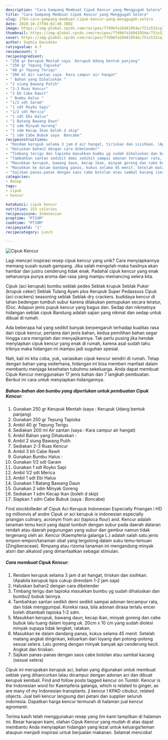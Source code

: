 ```yaml
---
description: "Cara Gampang Membuat Cipuk Kencur yang Menggugah Selera"
title: "Cara Gampang Membuat Cipuk Kencur yang Menggugah Selera"
slug: 1764-cara-gampang-membuat-cipuk-kencur-yang-menggugah-selera
date: 2020-10-27T04:02:49.380Z
image: https://img-global.cpcdn.com/recipes/f7d96fa16941954e/751x532cq70/cipuk-kencur-foto-resep-utama.jpg
thumbnail: https://img-global.cpcdn.com/recipes/f7d96fa16941954e/751x532cq70/cipuk-kencur-foto-resep-utama.jpg
cover: https://img-global.cpcdn.com/recipes/f7d96fa16941954e/751x532cq70/cipuk-kencur-foto-resep-utama.jpg
author: Sophia Davidson
ratingvalue: 4.7
reviewcount: 5
recipeingredient:
- "250 gr Kerupuk Mentah saya  Kerupuk Udang bentuk panjang"
- "250 gr Tepung Tapioka"
- "40 gr Tepung Terigu"
- "200 ml Air santan saya  Kara campur air hangat"
- " Bahan yang Dihaluskan "
- "2 siung Bawang Putih"
- "2-3 Ruas Kencur"
- "3 bh Cabe Rawit"
- " Bumbu Halus "
- "1/2 sdt Garam"
- "1 sdt Royko Sapi"
- "1/2 sdt Merica"
- "1 sdt Ebi Halus"
- "1 Batang Bawang Daun"
- "2 sdm Minyak Goreng"
- "1 sdm Kecap Ikan boleh d skip"
- "1 sdm Cabe Bubuk saya  Boncabe"
recipeinstructions:
- "Rendam kerupuk selama 3 jam d air hangat, tiriskan dan sisihkan. (Apabila kerupuk tipis cukup direndam 1-2 jam saja)"
- "Haluskan bahan2 dengan cara dibelender"
- "Timbang terigu dan tapioka masukkan bumbu yg sudah dihaluskan dan bumbu2 bubuk lainnya."
- "Tambahkan santan sedikit demi sedikit sampai adonan tercampur rata, dan tidak menggumpal. Koreksi rasa, bila adonan dirasa terlalu encer boleh ditambah tapioka 1-2 sdm."
- "Masukkan kerupuk, bawang daun, kecap ikan, minyak goreng dan cabe bubuk lalu tuang dalam loyang uk. 20cm x 10 cm yang sudah diolesi minyak supaya tidak lengket, ratakan."
- "Masukkan ke dalam dandang panas, kukus selama 45 menit. Setelah matang angkat dinginkan, keluarkan dari loyang dan potong-potong sesuai selera. Lalu goreng dengan minyak banyak api cenderung kecil. Angkat dan tiriskan."
- "Sajikan panas-panas dengan saos cabe botolan atau sambal kacang (sesuai selera)"
categories:
- Resep
tags:
- cipuk
- kencur

katakunci: cipuk kencur 
nutrition: 253 calories
recipecuisine: Indonesian
preptime: "PT24M"
cooktime: "PT39M"
recipeyield: "1"
recipecategory: Lunch

---
```



![Cipuk Kencur](https://img-global.cpcdn.com/recipes/f7d96fa16941954e/751x532cq70/cipuk-kencur-foto-resep-utama.jpg)

Lagi mencari inspirasi resep cipuk kencur yang unik? Cara menyiapkannya memang susah-susah gampang. Jika salah mengolah maka hasilnya akan hambar dan justru cenderung tidak enak. Padahal cipuk kencur yang enak seharusnya punya aroma dan rasa yang mampu memancing selera kita.

Cipuk (aci kerupuk) bumbu seblak pedes Seblak krupuk Seblak Puker (krupuk ceker) Seblak Tulang Ayam plus Kerupuk Super Pedasssss Cipuk (aci crackers) seasoning seblak Seblak dry crackers. budidaya kencur di lahan bedengan tumbuh subur karena dilakukan pemupukan secara teratur, (Doc. Adapun jenis pupuk kencur yang bagus dan. Sedap dan nikmatnya hidangan seblak cipuk Bandung adalah sajian yang nikmat dan sedap untuk dibuat di rumah.

Ada beberapa hal yang sedikit banyak berpengaruh terhadap kualitas rasa dari cipuk kencur, pertama dari jenis bahan, kedua pemilihan bahan segar hingga cara mengolah dan menyajikannya. Tak perlu pusing jika hendak menyiapkan cipuk kencur yang enak di rumah, karena asal sudah tahu triknya maka hidangan ini mampu jadi suguhan spesial.


Nah, kali ini kita coba, yuk, variasikan cipuk kencur sendiri di rumah. Tetap dengan bahan yang sederhana, hidangan ini bisa memberi manfaat dalam membantu menjaga kesehatan tubuhmu sekeluarga. Anda dapat membuat Cipuk Kencur menggunakan 17 jenis bahan dan 7 langkah pembuatan. Berikut ini cara untuk menyiapkan hidangannya.

<!--inarticleads1-->

##### Bahan-bahan dan bumbu yang diperlukan untuk pembuatan Cipuk Kencur:

1. Gunakan 250 gr Kerupuk Mentah (saya : Kerupuk Udang bentuk panjang)
1. Gunakan 250 gr Tepung Tapioka
1. Ambil 40 gr Tepung Terigu
1. Sediakan 200 ml Air santan (saya : Kara campur air hangat)
1. Ambil  Bahan yang Dihaluskan :
1. Ambil 2 siung Bawang Putih
1. Sediakan 2-3 Ruas Kencur
1. Ambil 3 bh Cabe Rawit
1. Gunakan  Bumbu Halus :
1. Gunakan 1/2 sdt Garam
1. Gunakan 1 sdt Royko Sapi
1. Ambil 1/2 sdt Merica
1. Ambil 1 sdt Ebi Halus
1. Gunakan 1 Batang Bawang Daun
1. Gunakan 2 sdm Minyak Goreng
1. Sediakan 1 sdm Kecap Ikan (boleh d skip)
1. Siapkan 1 sdm Cabe Bubuk (saya : Boncabe)


Find stockbilleder af Cipuk Aci Kerupuk Indonesian Especially Priangan i HD og millionvis af andre Cipuk or aci kerupuk is indonesian especially priangan culinary, acronym from aci (tapioca flour) and. Kencur adalah tanaman temu kecil yang dapat tumbuh dengan subur pada daerah dataran rendah atau daerah pegunungan yang subur dan gembur namun tidak tergenang oleh air. Kencur (Kaempferia galanga L.) adalah salah satu jenis empon-empon/tanaman obat yang tergolong dalam suku temu-temuan (Zingiberaceae). Rimpang atau rizoma tanaman ini mengandung minyak atsiri dan alkaloid yang dimanfaatkan sebagai stimulan. 

<!--inarticleads2-->

##### Cara membuat Cipuk Kencur:

1. Rendam kerupuk selama 3 jam d air hangat, tiriskan dan sisihkan. (Apabila kerupuk tipis cukup direndam 1-2 jam saja)
1. Haluskan bahan2 dengan cara dibelender
1. Timbang terigu dan tapioka masukkan bumbu yg sudah dihaluskan dan bumbu2 bubuk lainnya.
1. Tambahkan santan sedikit demi sedikit sampai adonan tercampur rata, dan tidak menggumpal. Koreksi rasa, bila adonan dirasa terlalu encer boleh ditambah tapioka 1-2 sdm.
1. Masukkan kerupuk, bawang daun, kecap ikan, minyak goreng dan cabe bubuk lalu tuang dalam loyang uk. 20cm x 10 cm yang sudah diolesi minyak supaya tidak lengket, ratakan.
1. Masukkan ke dalam dandang panas, kukus selama 45 menit. Setelah matang angkat dinginkan, keluarkan dari loyang dan potong-potong sesuai selera. Lalu goreng dengan minyak banyak api cenderung kecil. Angkat dan tiriskan.
1. Sajikan panas-panas dengan saos cabe botolan atau sambal kacang (sesuai selera)


Cipuk ini merupakan kerupuk aci, bahan yang digunakan untuk membuat seblak yang dihancurkan lalau dicampur dengan adonan aci dan dibuat kerupuk kembali. Find and follow posts tagged kencur on Tumblr. Kencur is the Indonesian word for Kaempferia galanga, which is related to ginger, as are many of my Indonesian transplants. jl kencur I KPAD cibubur, related objects. Jual beli kencur langsung dari petani dan supplier seluruh indonesia. Dapatkan harga kencur termurah di halaman jual kencur agromaret. 

Terima kasih telah menggunakan resep yang tim kami tampilkan di halaman ini. Besar harapan kami, olahan Cipuk Kencur yang mudah di atas dapat membantu Anda menyiapkan hidangan yang lezat untuk keluarga/teman ataupun menjadi inspirasi untuk berjualan makanan. Selamat mencoba!
